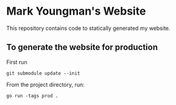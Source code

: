 # Mark Youngman's Website

This repository contains code to statically generated my website.

## To generate the website for production

First run
```
git submodule update --init
```

From the project directory, run:
```
go run -tags prod .
```

